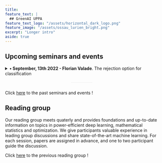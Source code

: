 ```yaml
---
title: 
feature_text: |
  ## GreenAI UPPA 
feature_text_logo: "/assets/horizontal_dark_logo.png"
feature_image: "/assets/ossau_lurien_bright.png"
excerpt: "Longer intro"
aside: true 
---
```



## Upcoming seminars and events


<details>
  <summary style="cursor: pointer">
    <b>&#8226; September, 13th 2022 - Florian Valade</b>. The rejection option for classification
  </summary>
  <p>
    <b>Abstract:</b> 
The rejection option is a method for rejecting the most difficult data to classify. In this talk we will see how and in which contexts this method can be implemented to improve our modern machine learning practices.
  </p>
</details> 

<div style="margin-top:0px;margin-bottom:40px;height:1px;width:70px;margin:20px auto 25px;background:#ebebeb;display:block;border:none;"></div>




Click [here](<../past_seminars_events>) to the past seminars and events !

## Reading group

Our reading group meets quaterly and provides foundations and up-to-date information on topics in power-efficient deep learning, mathematical statistics and optimization. We give participants valuable experience in leading group discussions and share state-of-the-art machine learning. For each session, papers are assigned in advance, and one to two participant guide the discussion.

Click [here](<../reading_group>) to the previous reading group !



